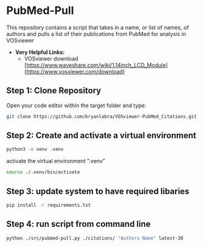 # PubMed-Pull
This repository contains a script that takes in a name, or list of names, of authors and pulls a list of their publications from PubMed for analysis in VOSviewer

- **Very Helpful Links:**
  - VOSviewer download [https://www.waveshare.com/wiki/1.14inch_LCD_Module](https://www.vosviewer.com/download)

## Step 1: Clone Repository
  Open your code editor within the target folder and type:
   ```bash
   git clone https://github.com/bryanlabra/VOSviewer-PubMed_Citations.git
   ```

## Step 2: Create and activate a virtual environment 

   ```bash
   python3 -m venv .venv
   ```
  activate the virtual environment ".venv"
  
   ```bash
   source ./.venv/bin/activate  
   ```
  
## Step 3: update system to have required libaries

   ```bash
   pip install -r requirements.txt
   ```

## Step 4: run script from command line

   ```bash
   python ./src/pubmed-pull.py ./citations/ "Authors Name" latest-30
   ```





